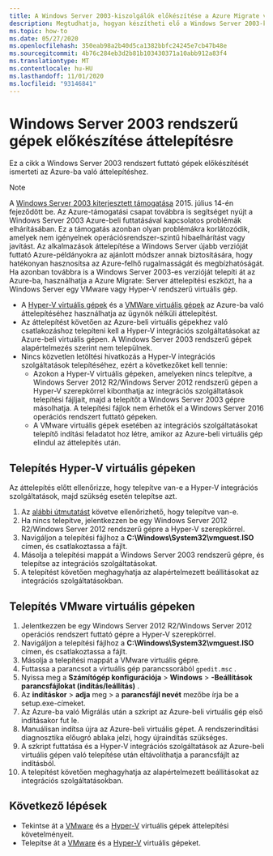 ```yaml
---
title: A Windows Server 2003-kiszolgálók előkészítése a Azure Migrate való áttelepítéshez
description: Megtudhatja, hogyan készítheti elő a Windows Server 2003-kiszolgálókat Azure Migrate használatával történő áttelepítésre.
ms.topic: how-to
ms.date: 05/27/2020
ms.openlocfilehash: 350eab98a2b40d5ca1382bbfc24245e7cb47b48e
ms.sourcegitcommit: 4b76c284eb3d2b81b103430371a10abb912a83f4
ms.translationtype: MT
ms.contentlocale: hu-HU
ms.lasthandoff: 11/01/2020
ms.locfileid: "93146841"
---
```

# <a name="prepare-windows-server-2003-machines-for-migration"></a>Windows Server 2003 rendszerű gépek előkészítése áttelepítésre

Ez a cikk a Windows Server 2003 rendszert futtató gépek előkészítését ismerteti az Azure-ba való áttelepítéshez. 


> [!NOTE]
> A [Windows Server 2003 kiterjesztett támogatása](/troubleshoot/azure/virtual-machines/run-win-server-2003#microsoft-windows-server-2003-end-of-support) 2015. július 14-én fejeződött be.  Az Azure-támogatási csapat továbbra is segítséget nyújt a Windows Server 2003 Azure-beli futtatásával kapcsolatos problémák elhárításában. Ez a támogatás azonban olyan problémákra korlátozódik, amelyek nem igényelnek operációsrendszer-szintű hibaelhárítást vagy javítást. Az alkalmazások áttelepítése a Windows Server újabb verzióját futtató Azure-példányokra az ajánlott módszer annak biztosítására, hogy hatékonyan hasznosítsa az Azure-felhő rugalmasságát és megbízhatóságát. Ha azonban továbbra is a Windows Server 2003-es verzióját telepíti át az Azure-ba, használhatja a Azure Migrate: Server áttelepítési eszközt, ha a Windows Server egy VMware vagy Hyper-V rendszerű virtuális gép.


- A [Hyper-V virtuális gépek](tutorial-migrate-hyper-v.md) és a [VMWare virtuális gépek](tutorial-migrate-vmware.md) az Azure-ba való áttelepítéséhez használhatja az ügynök nélküli áttelepítést.
- Az áttelepítést követően az Azure-beli virtuális gépekhez való csatlakozáshoz telepíteni kell a Hyper-V integrációs szolgáltatásokat az Azure-beli virtuális gépen. A Windows Server 2003 rendszerű gépek alapértelmezés szerint nem települnek.
- Nincs közvetlen letöltési hivatkozás a Hyper-V integrációs szolgáltatások telepítéséhez, ezért a következőket kell tennie:
    - Azokon a Hyper-V virtuális gépeken, amelyeken nincs telepítve, a Windows Server 2012 R2/Windows Server 2012 rendszerű gépen a Hyper-V szerepkörrel kibonthatja az integrációs szolgáltatások telepítési fájljait, majd a telepítőt a Windows Server 2003 gépre másolhatja. A telepítési fájlok nem érhetők el a Windows Server 2016 operációs rendszert futtató gépeken.
    - A VMware virtuális gépek esetében az integrációs szolgáltatásokat telepítő indítási feladatot hoz létre, amikor az Azure-beli virtuális gép elindul az áttelepítés után.


## <a name="install-on-hyper-v-vms"></a>Telepítés Hyper-V virtuális gépeken

Az áttelepítés előtt ellenőrizze, hogy telepítve van-e a Hyper-V integrációs szolgáltatások, majd szükség esetén telepítse azt.

1. Az [alábbi útmutatást](/windows-server/virtualization/hyper-v/manage/manage-hyper-v-integration-services#turn-an-integration-service-on-or-off-using-hyper-v-manager) követve ellenőrizhető, hogy telepítve van-e.
2. Ha nincs telepítve, jelentkezzen be egy Windows Server 2012 R2/Windows Server 2012 rendszerű gépre a Hyper-V szerepkörrel.
3. Navigáljon a telepítési fájlhoz a **C:\Windows\System32\vmguest.ISO** címen, és csatlakoztassa a fájlt.
2. Másolja a telepítési mappát a Windows Server 2003 rendszerű gépre, és telepítse az integrációs szolgáltatásokat.
4. A telepítést követően meghagyhatja az alapértelmezett beállításokat az integrációs szolgáltatásokban. 

## <a name="install-on-vmware-vms"></a>Telepítés VMware virtuális gépeken

1. Jelentkezzen be egy Windows Server 2012 R2/Windows Server 2012 operációs rendszert futtató gépre a Hyper-V szerepkörrel.
2. Navigáljon a telepítési fájlhoz a **C:\Windows\System32\vmguest.ISO** címen, és csatlakoztassa a fájlt.
3. Másolja a telepítési mappát a VMware virtuális gépre.
4. Futtassa a parancsot a virtuális gép parancssorából ```gpedit.msc``` .
5. Nyissa meg a **Számítógép konfigurációja**  >  **Windows**  >  **-Beállítások parancsfájlokat (indítás/leállítás)** .
6. Az **indításkor**  >  **adja** meg  >  a **parancsfájl nevét** mezőbe írja be a setup.exe-címeket.
7. Az Azure-ba való Migrálás után a szkript az Azure-beli virtuális gép első indításakor fut le.
8. Manuálisan indítsa újra az Azure-beli virtuális gépet. A rendszerindítási diagnosztika előugró ablaka jelzi, hogy újraindítás szükséges.
9. A szkript futtatása és a Hyper-V integrációs szolgáltatások az Azure-beli virtuális gépen való telepítése után eltávolíthatja a parancsfájlt az indításból.
10. A telepítést követően meghagyhatja az alapértelmezett beállításokat az integrációs szolgáltatásokban. 

## <a name="next-steps"></a>Következő lépések

- Tekintse át a [VMware](migrate-support-matrix-vmware-migration.md) és a [Hyper-V](migrate-support-matrix-hyper-v-migration.md) virtuális gépek áttelepítési követelményeit.
- Telepítse át a [VMware](server-migrate-overview.md) és a [Hyper-V](tutorial-migrate-hyper-v.md) virtuális gépeket.
